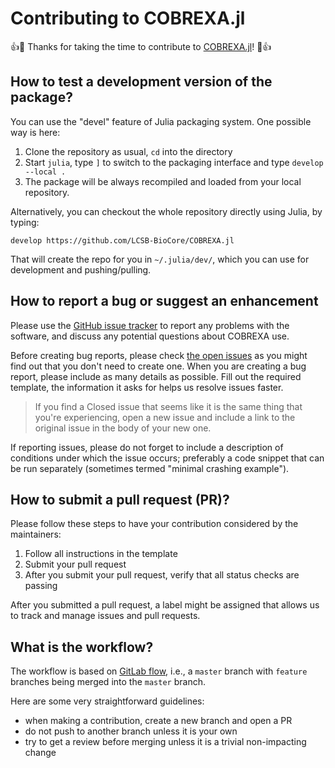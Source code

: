 # Contributing to COBREXA.jl

:+1::tada: Thanks for taking the time to contribute to [COBREXA.jl](https://github.com/LCSB-BioCore/COBREXA.jl)! :tada::+1:

## How to test a development version of the package?

You can use the "devel" feature of Julia packaging system. One possible way is here:

1. Clone the repository as usual, `cd` into the directory
2. Start `julia`, type `]` to switch to the packaging interface and type `develop --local .`
3. The package will be always recompiled and loaded from your local repository.

Alternatively, you can checkout the whole repository directly using Julia, by typing:
```
develop https://github.com/LCSB-BioCore/COBREXA.jl
```

That will create the repo for you in `~/.julia/dev/`, which you can use for
development and pushing/pulling.


## How to report a bug or suggest an enhancement

Please use the [GitHub issue tracker](https://github.com/LCSB-BioCore/COBREXA.jl/issues) to report any problems with the software, and discuss any potential questions about COBREXA use.

Before creating bug reports, please check [the open
issues](https://github.com/LCSB-BioCore/COBREXA.jl/issues) as you might find
out that you don't need to create one. When you are creating a bug report,
please include as many details as possible. Fill out the required template, the
information it asks for helps us resolve issues faster.

> If you find a Closed issue that seems like it is the same thing that
  you're experiencing, open a new issue and include a link to the original issue
  in the body of your new one.

If reporting issues, please do not forget to include a description of conditions under which the issue occurs; preferably a code snippet that can be run separately (sometimes termed "minimal crashing example").

## How to submit a pull request (PR)?

Please follow these steps to have your contribution considered by the maintainers:

1. Follow all instructions in the template
2. Submit your pull request
3. After you submit your pull request, verify that all status checks are passing

After you submitted a pull request, a label might be assigned that allows us
to track and manage issues and pull requests.

## What is the workflow?

The workflow is based on [GitLab flow](https://docs.gitlab.com/ee/topics/gitlab_flow.html), i.e., a
`master` branch with `feature` branches being merged into the `master` branch.

Here are some very straightforward guidelines:

- when making a contribution, create a new branch and open a PR
- do not push to another branch unless it is your own
- try to get a review before merging unless it is a trivial non-impacting change
